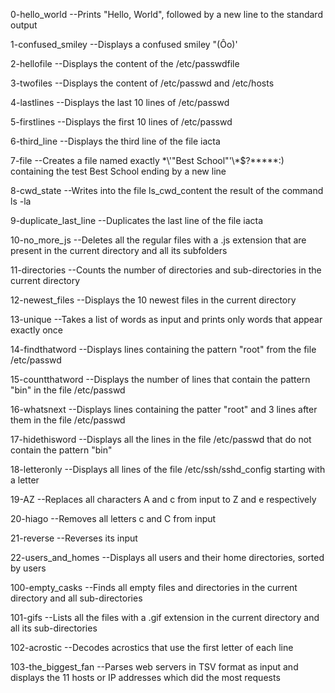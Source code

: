 0-hello_world		--Prints "Hello, World", followed by a new line to the standard output

1-confused_smiley	--Displays a confused smiley "(Ôo)'

2-hellofile		--Displays the content of the /etc/passwdfile

3-twofiles		--Displays the content of /etc/passwd and /etc/hosts

4-lastlines		--Displays the last 10 lines of /etc/passwd

5-firstlines		--Displays the first 10 lines of /etc/passwd

6-third_line		--Displays the third line of the file iacta

7-file			--Creates a file named exactly \*\\'"Best School"\'\\\*$\?\*\*\*\*\*:) containing the test Best School ending by a new line

8-cwd_state		--Writes into the file ls_cwd_content the result of the command ls -la

9-duplicate_last_line	--Duplicates the last line of the file iacta

10-no_more_js		--Deletes all the regular files with a .js extension that are present in the current directory and all its subfolders

11-directories		--Counts the number of directories and sub-directories in the current directory

12-newest_files		--Displays the 10 newest files in the current directory

13-unique		--Takes a list of words as input and prints only words that appear exactly once

14-findthatword		--Displays lines containing the pattern "root" from the file /etc/passwd

15-countthatword	--Displays the number of lines that contain the pattern "bin" in the file /etc/passwd

16-whatsnext		--Displays lines containing the patter "root" and 3 lines after them in the file /etc/passwd

17-hidethisword		--Displays all the lines in the file /etc/passwd that do not contain the pattern "bin"

18-letteronly		--Displays all lines of the file /etc/ssh/sshd_config starting with a letter

19-AZ			--Replaces all characters A and c from input to Z and e respectively

20-hiago		--Removes all letters c and C from input

21-reverse		--Reverses its input

22-users_and_homes	--Displays all users and their home directories, sorted by users

100-empty_casks		--Finds all empty files and directories in the current directory and all sub-directories

101-gifs		--Lists all the files with a .gif extension in the current directory and all its sub-directories

102-acrostic		--Decodes acrostics that use the first letter of each line

103-the_biggest_fan	--Parses web servers in TSV format as input and displays the 11 hosts or IP addresses which did the most requests
